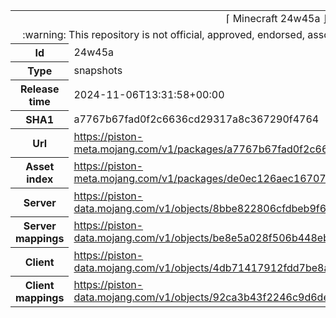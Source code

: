<html><table>
<tr><td colspan="2" align="center"><img width="0" height="0"><br/>⌈ Minecraft 24w45a ⌋<br/><img width="0" height="0"></td></tr>
<tr><td colspan="2" align="center"><img width="0" height="0"><br/>
:warning: This repository is not official, approved, endorsed, associated or connected with Mojang :warning:
<br/><img width="0" height="0"></td></tr>
<tr><th>Id</th><td>24w45a</td></tr>
<tr><th>Type</th><td>snapshots</td></tr>
<tr><th>Release time</th><td>2024-11-06T13:31:58+00:00</td></tr>
<tr><th>SHA1</th><td>a7767b67fad0f2c6636cd29317a8c367290f4764</td></tr>
<tr><th>Url</th><td><a href="https://piston-meta.mojang.com/v1/packages/a7767b67fad0f2c6636cd29317a8c367290f4764/24w45a.json">https://piston-meta.mojang.com/v1/packages/a7767b67fad0f2c6636cd29317a8c367290f4764/24w45a.json</a></td></tr>
<tr><th>Asset index</th><td><a href="https://piston-meta.mojang.com/v1/packages/de0ec126aec16707f23a674531d51a7c7e1a8658/19.json">https://piston-meta.mojang.com/v1/packages/de0ec126aec16707f23a674531d51a7c7e1a8658/19.json</a></td></tr>
<tr><th>Server</th><td><a href="https://piston-data.mojang.com/v1/objects/8bbe822806cfdbeb9f6fc55d18fa1e8080e60047/server.jar">https://piston-data.mojang.com/v1/objects/8bbe822806cfdbeb9f6fc55d18fa1e8080e60047/server.jar</a></td></tr>
<tr><th>Server mappings</th><td><a href="https://piston-data.mojang.com/v1/objects/be8e5a028f506b448eb1ec71301919fec06b45d3/server.txt">https://piston-data.mojang.com/v1/objects/be8e5a028f506b448eb1ec71301919fec06b45d3/server.txt</a></td></tr>
<tr><th>Client</th><td><a href="https://piston-data.mojang.com/v1/objects/4db71417912fdd7be8aed0792bc09dc70e505ff5/client.jar">https://piston-data.mojang.com/v1/objects/4db71417912fdd7be8aed0792bc09dc70e505ff5/client.jar</a></td></tr>
<tr><th>Client mappings</th><td><a href="https://piston-data.mojang.com/v1/objects/92ca3b43f2246c9d6de3f4b1777c559429496d46/client.txt">https://piston-data.mojang.com/v1/objects/92ca3b43f2246c9d6de3f4b1777c559429496d46/client.txt</a></td></tr>
</table></html>